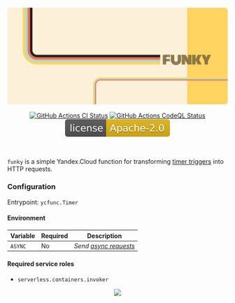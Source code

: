 <p align="center"><a href="#readme"><img src=".github/images/card.svg"/></a></p>

<p align="center">
  <a href="https://kaos.sh/w/funky/ci"><img src="https://kaos.sh/w/funky/ci.svg" alt="GitHub Actions CI Status" /></a>
  <a href="https://kaos.sh/w/funky/codeql"><img src="https://kaos.sh/w/funky/codeql.svg" alt="GitHub Actions CodeQL Status" /></a>
  <a href="#license"><img src=".github/images/license.svg"/></a>
</p>

<br/>

`funky` is a simple Yandex.Cloud function for transforming [timer triggers](https://yandex.cloud/en/docs/serverless-containers/concepts/trigger/timer) into HTTP requests.

### Configuration

Entrypoint: `ycfunc.Timer`

#### Environment

| Variable | Required | Description |
|----------|----------|-------------|
| `ASYNC`  | No       | _Send [async requests](https://yandex.cloud/en/docs/functions/concepts/function-invoke-async)_ |

#### Required service roles

- `serverless.containers.invoker`

<p align="center"><a href="https://essentialkaos.com"><img src="https://gh.kaos.st/ekgh.svg"/></a></p>
